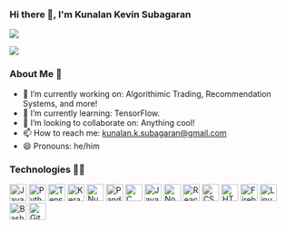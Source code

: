 ### Hi there 👋, I'm Kunalan Kevin Subagaran

<!-- [![](https://img.shields.io/badge/🌐website-gray?&style=for-the-badge)](https://google.ca) -->
[![](https://img.shields.io/badge/linkedin-%230077B5.svg?&style=for-the-badge&logo=linkedin&logoColor=white)](https://www.linkedin.com/in/kevin-s-a76b741b0/)


<div>
<a href="">
  <img align="center" src="https://github-readme-stats.vercel.app/api?username=KnlnKS&count_private=true&hide=prs,contribs&show_icons=false&theme=vue&hide_border=true" />
</a>
</div>

### About Me 👦

- 🔭 I’m currently working on: Algorithimic Trading, Recommendation Systems, and more!
- 🌱 I’m currently learning: TensorFlow.
- 👯 I’m looking to collaborate on: Anything cool!
- 📫 How to reach me: kunalan.k.subagaran@gmail.com
- 😄 Pronouns: he/him


### Technologies 👨‍💻

<a href="https://www.java.com/en/"><img alt="Java" src='https://simpleicons.org/icons/java.svg' width='30'/></a>
<a href="https://www.python.org/"><img alt="Python" src='https://simpleicons.org/icons/python.svg' width='30'/></a>
<a href="https://www.tensorflow.org/"><img alt="TensorFlow" src='https://simpleicons.org/icons/tensorflow.svg' width='30'/></a>
<a href="https://keras.io/"><img alt="Keras" src='https://simpleicons.org/icons/keras.svg' width='30'/></a>
<a href="https://numpy.org/"><img alt="NumPy" src='https://simpleicons.org/icons/numpy.svg' width='30'/></a>
<a href="https://pandas.pydata.org/"><img alt="Pandas" src='https://simpleicons.org/icons/pandas.svg' width='30'/></a>
<a href="https://en.wikipedia.org/wiki/C_(programming_language)"><img alt="C (programming language)" src='https://simpleicons.org/icons/c.svg' width='30'/></a>
<a href="https://en.wikipedia.org/wiki/JavaScript"><img alt="JavaScript" src='https://simpleicons.org/icons/javascript.svg' width='30'/></a>
<a href="https://nodejs.org/en/"><img alt="Node.js" src='https://simpleicons.org/icons/node-dot-js.svg' width='30'/></a>
<a href="https://reactjs.org/"><img alt="React" src='https://simpleicons.org/icons/react.svg' width='30'/></a>
<a href="https://en.wikipedia.org/wiki/CSS"><img alt="CSS" src='https://simpleicons.org/icons/css3.svg' width='30'/></a>
<a href="https://en.wikipedia.org/wiki/HTML5/"><img alt="HTML" src='https://simpleicons.org/icons/html5.svg' width='30'/></a>
<a href="https://firebase.google.com/"><img alt="Firebase" src='https://simpleicons.org/icons/firebase.svg' width='30'/></a>
<a href="https://www.linux.org/"><img alt="Linux" src='https://simpleicons.org/icons/linux.svg' width='30'/></a>
<a href="https://www.gnu.org/software/bash/"><img alt="Bash" src='https://simpleicons.org/icons/gnubash.svg' width='30'/></a>
<a href="https://git-scm.com/"><img alt="Git" src='https://simpleicons.org/icons/git.svg' width='30'/></a>
                               




<!--
**KnlnKS/KnlnKS** is a ✨ _special_ ✨ repository because its `README.md` (this file) appears on your GitHub profile.
-->
